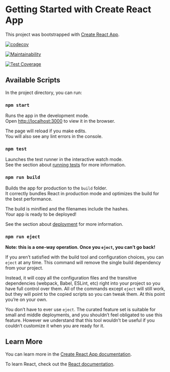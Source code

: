 # Getting Started with Create React App

This project was bootstrapped with [Create React App](https://github.com/facebook/create-react-app).

[![codecov](https://codecov.io/gh/Abdullah-waqas/rps-game/branch/master/graph/badge.svg?token=67LBrlmI1R)](https://codecov.io/gh/Abdullah-waqas/rps-game)

[![Maintainability](https://api.codeclimate.com/v1/badges/509e352b30a6f1d7cc3b/maintainability)](https://codeclimate.com/github/Abdullah-waqas/rps-game/maintainability)

[![Test Coverage](https://api.codeclimate.com/v1/badges/509e352b30a6f1d7cc3b/test_coverage)](https://codeclimate.com/github/Abdullah-waqas/rps-game/test_coverage)

## Available Scripts

In the project directory, you can run:

### `npm start`

Runs the app in the development mode.\
Open [http://localhost:3000](http://localhost:3000) to view it in the browser.

The page will reload if you make edits.\
You will also see any lint errors in the console.

### `npm test`

Launches the test runner in the interactive watch mode.\
See the section about [running tests](https://facebook.github.io/create-react-app/docs/running-tests) for more information.

### `npm run build`

Builds the app for production to the `build` folder.\
It correctly bundles React in production mode and optimizes the build for the best performance.

The build is minified and the filenames include the hashes.\
Your app is ready to be deployed!

See the section about [deployment](https://facebook.github.io/create-react-app/docs/deployment) for more information.

### `npm run eject`

**Note: this is a one-way operation. Once you `eject`, you can’t go back!**

If you aren’t satisfied with the build tool and configuration choices, you can `eject` at any time. This command will remove the single build dependency from your project.

Instead, it will copy all the configuration files and the transitive dependencies (webpack, Babel, ESLint, etc) right into your project so you have full control over them. All of the commands except `eject` will still work, but they will point to the copied scripts so you can tweak them. At this point you’re on your own.

You don’t have to ever use `eject`. The curated feature set is suitable for small and middle deployments, and you shouldn’t feel obligated to use this feature. However we understand that this tool wouldn’t be useful if you couldn’t customize it when you are ready for it.

## Learn More

You can learn more in the [Create React App documentation](https://facebook.github.io/create-react-app/docs/getting-started).

To learn React, check out the [React documentation](https://reactjs.org/).
